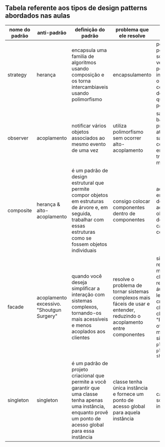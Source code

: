 ## Tabela referente aos tipos de design patterns abordados nas aulas
| nome do padrão | anti-padrão | definição do padrão | problema que ele resolve | exemplo | aplicações |
| -------------- | ----------- | ------------------- | ------------------------ | ------- | -----------|
|    strategy    |   herança   | encapsula uma familia de algoritmos usando composição e os torna intercambiaveis usando polimorfismo | encapsulamento | perguntar qual pessoa tem o sobrenome, em vez de perguntar individualmente o nome completo pra descobrir de qual familia pertence | https://github.com/LaizaCristina/bertoti/tree/main/ENGENHARIA%20SOFTWARE%203/STRATEGY |
|    observer    | acoplamento | notificar vários objetos associados ao mesmo evento de uma vez | utiliza polimorfismo sem ocorrer alto-acoplamento | saldo em conta bancária, precisa atualizar o saldo nas contas envolvidas na transação ao mesmo tempo | https://github.com/LaizaCristina/bertoti/tree/main/ENGENHARIA%20SOFTWARE%203/OBSERVER |
|   composite    | herança & alto-acoplamento | é um padrão de design estrutural que permite compor objetos em estruturas de árvore e, em seguida, trabalhar com essas estruturas como se fossem objetos individuais | consigo colocar componentes dentro de componentes | adicionar itens em um carrinho de compra, adiciono objetos dentro do objeto carrinho de compras| https://github.com/LaizaCristina/bertoti/tree/main/ENGENHARIA%20SOFTWARE%203/COMPOSITE |
| facade |  acoplamento excessivo. "Shoutgun Surgery" | quando você deseja simplificar a interação com sistemas complexos, tornando-os mais acessíveis e menos acoplados aos clientes |resolve o problema de tornar sistemas complexos mais fáceis de usar e entender, reduzindo o acoplamento entre componentes | sistema de reprodução de mídia que inclui classes para reproduzir áudio, vídeo e legendas. pode criar uma classe Facade chamada "Player" que oferece métodos simples, como `playAudio()`, `playVideo()`, e `showSubtitles()`| https://github.com/LaizaCristina/bertoti/tree/main/engenharia%20software%20III/design%20patterns/facade|
| singleton | singleton | é um padrão de projeto criacional que permite a você garantir que uma classe tenha apenas uma instância, enquanto provê um ponto de acesso global para essa instância | classe tenha única instância e fornece um ponto de acesso global para aquela instância | calender Java, só pode ter uma instância | https://github.com/LaizaCristina/bertoti/tree/main/engenharia%20software%20III/design%20patterns/singleton |

